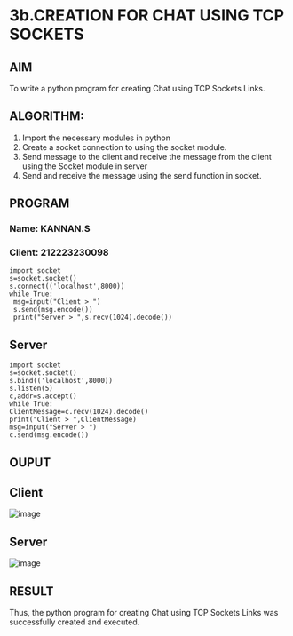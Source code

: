 # 3b.CREATION FOR CHAT USING TCP SOCKETS
## AIM
To write a python program for creating Chat using TCP Sockets Links.
## ALGORITHM:
1. Import the necessary modules in python
2. Create a socket connection to using the socket module.
3. Send message to the client and receive the message from the client using the Socket module in
 server
4. Send and receive the message using the send function in socket.
## PROGRAM
### Name: KANNAN.S
### Client: 212223230098
```
import socket
s=socket.socket()
s.connect(('localhost',8000))
while True:
 msg=input("Client > ")
 s.send(msg.encode())
 print("Server > ",s.recv(1024).decode())
```
 ## Server
 ```
import socket
s=socket.socket()
s.bind(('localhost',8000))
s.listen(5)
c,addr=s.accept()
while True:
 ClientMessage=c.recv(1024).decode()
 print("Client > ",ClientMessage)
 msg=input("Server > ")
 c.send(msg.encode())
```
## OUPUT
## Client

![image](https://github.com/user-attachments/assets/454ea58d-df21-4922-bf45-a813b3673679)

## Server

![image](https://github.com/user-attachments/assets/3d20eaa8-d4db-4662-a3da-320fce0f70ed)

## RESULT
Thus, the python program for creating Chat using TCP Sockets Links was successfully 
created and executed.

